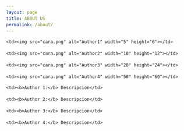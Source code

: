 ```yaml
---
layout: page
title: ABOUT US
permalink: /about/
---
```


<table class="egt">

  <tr>

    <td><img src="cara.png" alt="Author1" width="5" height="6"></td>

    <td><img src="cara.png" alt="Author2" width="10" height="12"></td>

    <td><img src="cara.png" alt="Author3" width="20" height="24"></td>
    
    <td><img src="cara.png" alt="Author4" width="50" height="60"></td>

  </tr>

  <tr>

    <td><b>Author 1:</b> Descripcion</td>

    <td><b>Author 2:</b> Descripcion</td>

    <td><b>Author 3:</b> Descripcion</td>
    
    <td><b>Author 4:</b> Descripcion</td>

  </tr>

</table>
